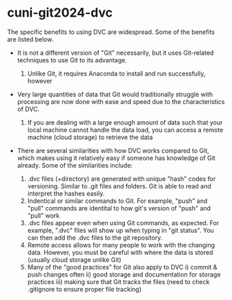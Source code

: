 # cuni-git2024-dvc

The specific benefits to using DVC are widespread. Some of the benefits are listed below. 

- It is not a different version of "Git" necessarily, but it uses Git-related techniques to use Git to its advantage.
  
	1) Unlike Git, it requires Anaconda to install and run successfully, however

- Very large quantities of data that Git would traditionally struggle with processing are now done with ease and speed 
due to the characteristics of DVC. 

	1) If you are dealing with a large enough amount of data such that your local machine cannot handle the data load,
	   you can access a remote machine (cloud storage) to retrieve the data 

- There are several similarities with how DVC works compared to Git, which makes using it relatively easy if someone has knowledge of Git already. 
Some of the similarities include:

	1) .dvc files (+directory) are generated with unique "hash" codes for versioning. Similar to .git files and folders. Git is able to read and interpret the hashes easily.
	2) Indentical or similar commands to Git. For example, "push" and "pull" commands are identital to how git's version of "push" and "pull" work 
	3) .dvc files appear even when using Git commands, as expected. For example, ".dvc" files will show up when typing in "git status". You can then add the .dvc files to the git repository.
	4) Remote access allows for many people to work with the changing data. However, you must be careful with where the data is stored (usually cloud storage unlike Git)
	5) Many of the "good practices" for Git also apply to DVC 
		i) commit & push changes often
	   ii) good storage and documentation for storage practices
	  iii) making sure that Git tracks the files (need to check .gitignore to ensure proper file tracking)